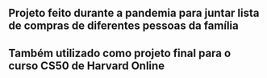 ﻿## Projeto feito durante a pandemia para juntar lista de compras de diferentes pessoas da família
## Também utilizado como projeto final para o curso CS50 de Harvard Online
